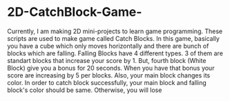 # 2D-CatchBlock-Game-
Currently, I am making 2D mini-projects to learn game programming. These scripts are used to make game called Catch Blocks.
In this game, basically you have a cube which only moves horizontally and there are bunch of blocks which are falling.
Falling Blocks have 4 different types. 3 of them are standart blocks that increase your score by 1. But, fourth block (White Block) give you a bonus for 20 seconds.
When you have that bonus your score are increasing by 5 per blocks.
Also, your main block changes its color. In order to catch block successfully, your main block and falling block's color should be same. Otherwise, you will lose
